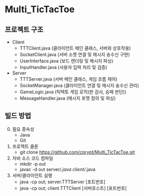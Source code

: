 # Multi_TicTacToe

## 프로젝트 구조
- Client
    - TTTClient.java (클라이언트 메인 클래스, 서버와 상호작용)
    - SocketClient.java (서버 소켓 연결 및 메시지 송수신 구현)
    - UserInterface.java (보드 렌더링 및 메시지 파싱)
    - InputHandler.java (사용자 입력 처리 및 검증)
- Server
    - TTTServer.java (서버 메인 클래스, 게임 흐름 제어)
    - SocketManager.java (클라이언트 연결 및 메시지 송수신 관리)
    - GameLogic.java (틱택토 게임 로직(판 검사, 승패 판단))
    - MessageHandler.java (메시지 포맷 정의 및 파싱)

## 빌드 방법
0. 필요 종속성
    - Java
    - Git
2. 프로젝트 클론
    - git clone https://github.com/cprypt/Multi_TicTacToe.git
3. 자바 소스 코드 컴파일
    - mkdir -p out
    - javac -d out server/*.java client/*.java
4. 서버/클라이언트 실행
    - java -cp out; server.TTTServer [포트번호]
    - java -cp out; client.TTTClient [서버호스트] [포트번호]
